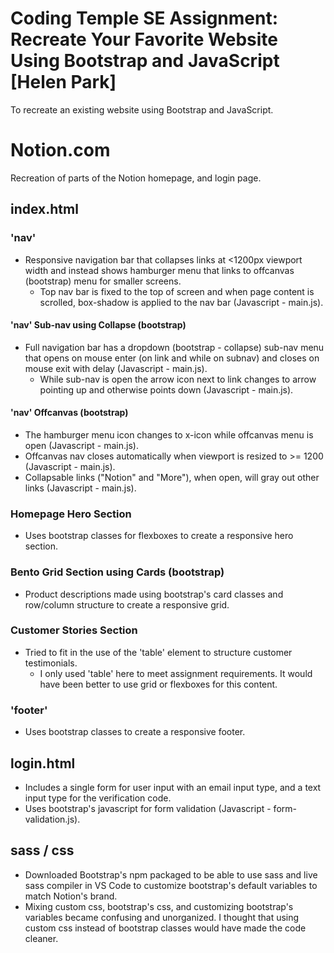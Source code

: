 # Coding Temple SE Assignment: Recreate Your Favorite Website Using Bootstrap and JavaScript [Helen Park]

To recreate an existing website using Bootstrap and JavaScript.

# Notion.com

Recreation of parts of the Notion homepage, and login page.

## index.html

### 'nav'
- Responsive navigation bar that collapses links at <1200px viewport width and instead shows hamburger menu that links to offcanvas (bootstrap) menu for smaller screens.
  - Top nav bar is fixed to the top of screen and when page content is scrolled, box-shadow is applied to the nav bar (Javascript - main.js).

#### 'nav' Sub-nav using Collapse (bootstrap)
- Full navigation bar has a dropdown (bootstrap - collapse) sub-nav menu that opens on mouse enter (on link and while on subnav) and closes on mouse exit with delay (Javascript - main.js).
  - While sub-nav is open the arrow icon next to link changes to arrow pointing up and otherwise points down (Javascript - main.js).
 
#### 'nav' Offcanvas (bootstrap)
- The hamburger menu icon changes to x-icon while offcanvas menu is open (Javascript - main.js).
- Offcanvas nav closes automatically when viewport is resized to >= 1200 (Javascript - main.js).
- Collapsable links ("Notion" and "More"), when open, will gray out other links (Javascript - main.js).

### Homepage Hero Section
- Uses bootstrap classes for flexboxes to create a responsive hero section.

### Bento Grid Section using Cards (bootstrap)
- Product descriptions made using bootstrap's card classes and row/column structure to create a responsive grid.

### Customer Stories Section 
- Tried to fit in the use of the 'table' element to structure customer testimonials.
  - I only used 'table' here to meet assignment requirements. It would have been better to use grid or flexboxes for this content.

### 'footer'
- Uses bootstrap classes to create a responsive footer.

## login.html
- Includes a single form for user input with an email input type, and a text input type for the verification code.
- Uses bootstrap's javascript for form validation (Javascript - form-validation.js).

## sass / css
- Downloaded Bootstrap's npm packaged to be able to use sass and live sass compiler in VS Code to customize bootstrap's default variables to match Notion's brand.
- Mixing custom css, bootstrap's css, and customizing bootstrap's variables became confusing and unorganized. I thought that using custom css instead of bootstrap classes would have made the code cleaner.
